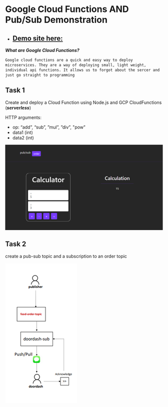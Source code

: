 # Google Cloud Functions AND Pub/Sub Demonstration

* ## [Demo site here:](https://storage.googleapis.com/cs4843-q8/q8/index.html)

***What are Google Cloud Functions?***

    Google cloud functions are a quick and easy way to deploy microservices. They are a way of deploying small, light weight, individual api functions. It allows us to forgot about the sercer and just go straight to programming

## Task 1

Create and deploy a Cloud Function using Node.js and GCP CloudFunctions (***serverless***)

HTTP arguments:

* op: “add”, “sub”, ”mul”, ”div”, "pow"
* data1 (int)
* data2 (int)

![](img/q7-screenshot.png)

## Task 2

create a pub-sub topic and a subscription to an order topic

![](img/pubsub.png)